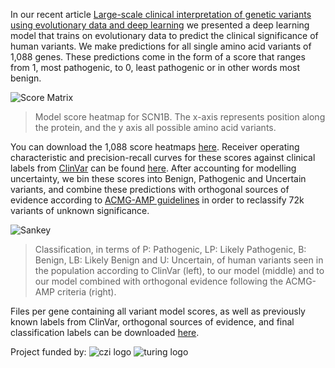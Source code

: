 In our recent article [Large-scale clinical interpretation of genetic variants using evolutionary data and deep learning](https://www.biorxiv.org/content/10.1101/2020.12.21.423785v1.abstract) we presented a deep learning model that trains on evolutionary data to predict the clinical significance of human variants. We make predictions for all single amino acid variants of 1,088 genes. These predictions come in the form of a score that ranges from 1, most pathogenic, to 0, least pathogenic or in other words most benign.

![Score Matrix](https://marks.hms.harvard.edu/disease_risk_prediction/SCN1B_HUMAN_singles_heatmap_full.png)
> Model score heatmap for SCN1B. The x-axis represents position along the protein, and the y axis all possible amino acid variants. 


You can download the 1,088 score heatmaps [here](https://marks.hms.harvard.edu/disease_risk_prediction/singles_heatmaps.zip). Receiver operating characteristic and precision-recall curves for these scores against clinical labels from [ClinVar](https://www.ncbi.nlm.nih.gov/clinvar/) can be found [here](https://marks.hms.harvard.edu/disease_risk_prediction/ROC_PRC.zip). After accounting for modelling uncertainty, we bin these scores into Benign, Pathogenic and Uncertain variants, and combine these predictions with orthogonal sources of evidence according to [ACMG-AMP guidelines](https://www.nature.com/articles/gim201530) in order to reclassify 72k variants of unknown significance. 

![Sankey](https://marks.hms.harvard.edu/disease_risk_prediction/flow.png)
> Classification, in terms of P: Pathogenic, LP: Likely Pathogenic, B: Benign, LB: Likely Benign and U: Uncertain, of human variants seen in the population according to ClinVar (left), to our model (middle) and to our model combined with orthogonal evidence following the ACMG-AMP criteria (right). 

Files per gene containing all variant model scores, as well as previously known labels from ClinVar, orthogonal sources of evidence, and final classification labels can be downloaded [here](variant_files.zip).

 
    
   
   
      

Project funded by:
![czi logo](https://news.ucsc.edu/2018/04/images/czi-logo-300.jpg)
![turing logo](https://pbs.twimg.com/profile_images/1278336633587355649/4DNRTJkL_400x400.jpg)
